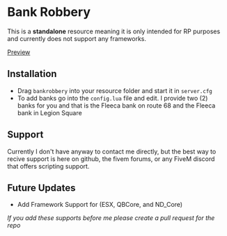 # Bank Robbery
This is a **standalone** resource meaning it is only intended for RP purposes and currently does not support any frameworks.

[Preview](https://www.youtube.com/@notscentral)

## Installation
- Drag `bankrobbery` into your resource folder and start it in `server.cfg`
- To add banks go into the `config.lua` file and edit. I  provide two (2) banks for you and that is the Fleeca bank on route 68 and the Fleeca bank in Legion Square

## Support
Currently I don't have anyway to contact me directly, but the best way to recive support is here on github, the fivem forums, or any FiveM discord that offers scripting support.

## Future Updates 
- Add Framework Support for (ESX, QBCore, and ND_Core)
  
*If you add these supports before me please create a pull request for the repo*
